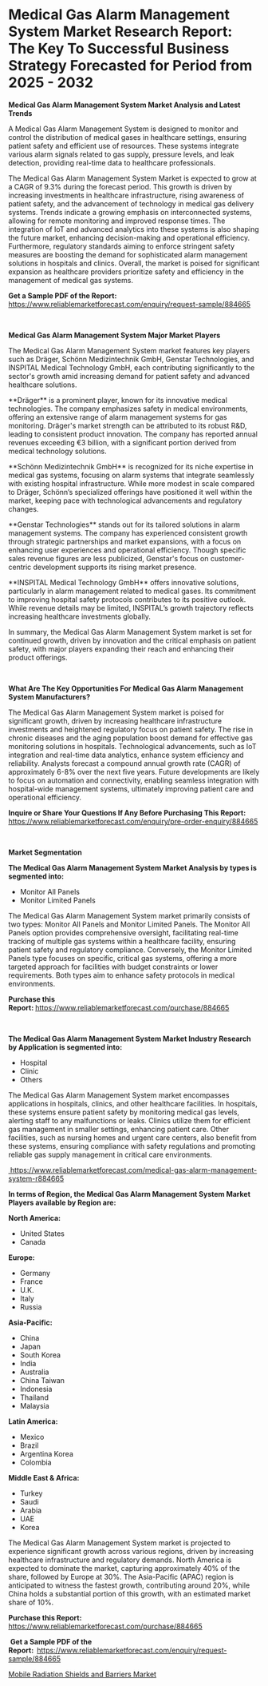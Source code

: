 <p><h1>Medical Gas Alarm Management System Market Research Report: The Key To Successful Business Strategy Forecasted for Period from 2025 - 2032</h1></p><p><strong>Medical Gas Alarm Management System Market Analysis and Latest Trends</strong></p>
<p><p>A Medical Gas Alarm Management System is designed to monitor and control the distribution of medical gases in healthcare settings, ensuring patient safety and efficient use of resources. These systems integrate various alarm signals related to gas supply, pressure levels, and leak detection, providing real-time data to healthcare professionals. </p><p>The Medical Gas Alarm Management System Market is expected to grow at a CAGR of 9.3% during the forecast period. This growth is driven by increasing investments in healthcare infrastructure, rising awareness of patient safety, and the advancement of technology in medical gas delivery systems. Trends indicate a growing emphasis on interconnected systems, allowing for remote monitoring and improved response times. The integration of IoT and advanced analytics into these systems is also shaping the future market, enhancing decision-making and operational efficiency. Furthermore, regulatory standards aiming to enforce stringent safety measures are boosting the demand for sophisticated alarm management solutions in hospitals and clinics. Overall, the market is poised for significant expansion as healthcare providers prioritize safety and efficiency in the management of medical gas systems.</p></p>
<p><strong>Get a Sample PDF of the Report:&nbsp;</strong> <a href="https://www.reliablemarketforecast.com/enquiry/request-sample/884665?utm_campaign=1720&utm_medium=2&utm_source=Github&utm_content=ia&utm_term=04032025&utm_id=medical-gas-alarm-management-system">https://www.reliablemarketforecast.com/enquiry/request-sample/884665</a></p>
<p>&nbsp;</p>
<p><strong>Medical Gas Alarm Management System Major Market Players</strong></p>
<p><p>The Medical Gas Alarm Management System market features key players such as Dräger, Schönn Medizintechnik GmbH, Genstar Technologies, and INSPITAL Medical Technology GmbH, each contributing significantly to the sector's growth amid increasing demand for patient safety and advanced healthcare solutions.</p><p>**Dräger** is a prominent player, known for its innovative medical technologies. The company emphasizes safety in medical environments, offering an extensive range of alarm management systems for gas monitoring. Dräger's market strength can be attributed to its robust R&D, leading to consistent product innovation. The company has reported annual revenues exceeding €3 billion, with a significant portion derived from medical technology solutions.</p><p>**Schönn Medizintechnik GmbH** is recognized for its niche expertise in medical gas systems, focusing on alarm systems that integrate seamlessly with existing hospital infrastructure. While more modest in scale compared to Dräger, Schönn’s specialized offerings have positioned it well within the market, keeping pace with technological advancements and regulatory changes.</p><p>**Genstar Technologies** stands out for its tailored solutions in alarm management systems. The company has experienced consistent growth through strategic partnerships and market expansions, with a focus on enhancing user experiences and operational efficiency. Though specific sales revenue figures are less publicized, Genstar's focus on customer-centric development supports its rising market presence.</p><p>**INSPITAL Medical Technology GmbH** offers innovative solutions, particularly in alarm management related to medical gases. Its commitment to improving hospital safety protocols contributes to its positive outlook. While revenue details may be limited, INSPITAL’s growth trajectory reflects increasing healthcare investments globally.</p><p>In summary, the Medical Gas Alarm Management System market is set for continued growth, driven by innovation and the critical emphasis on patient safety, with major players expanding their reach and enhancing their product offerings.</p></p>
<p>&nbsp;</p>
<p><strong>What Are The Key Opportunities For Medical Gas Alarm Management System Manufacturers?</strong></p>
<p><p>The Medical Gas Alarm Management System market is poised for significant growth, driven by increasing healthcare infrastructure investments and heightened regulatory focus on patient safety. The rise in chronic diseases and the aging population boost demand for effective gas monitoring solutions in hospitals. Technological advancements, such as IoT integration and real-time data analytics, enhance system efficiency and reliability. Analysts forecast a compound annual growth rate (CAGR) of approximately 6-8% over the next five years. Future developments are likely to focus on automation and connectivity, enabling seamless integration with hospital-wide management systems, ultimately improving patient care and operational efficiency.</p></p>
<p><strong>Inquire or Share Your Questions If Any Before Purchasing This Report:</strong> <a href="https://www.reliablemarketforecast.com/enquiry/pre-order-enquiry/884665?utm_campaign=1720&utm_medium=2&utm_source=Github&utm_content=ia&utm_term=04032025&utm_id=medical-gas-alarm-management-system">https://www.reliablemarketforecast.com/enquiry/pre-order-enquiry/884665</a></p>
<p>&nbsp;</p>
<p><strong>Market Segmentation</strong></p>
<p><strong>The Medical Gas Alarm Management System Market Analysis by types is segmented into:</strong></p>
<p><ul><li>Monitor All Panels</li><li>Monitor Limited Panels</li></ul></p>
<p><p>The Medical Gas Alarm Management System market primarily consists of two types: Monitor All Panels and Monitor Limited Panels. The Monitor All Panels option provides comprehensive oversight, facilitating real-time tracking of multiple gas systems within a healthcare facility, ensuring patient safety and regulatory compliance. Conversely, the Monitor Limited Panels type focuses on specific, critical gas systems, offering a more targeted approach for facilities with budget constraints or lower requirements. Both types aim to enhance safety protocols in medical environments.</p></p>
<p><strong>Purchase this Report:&nbsp;</strong><a href="https://www.reliablemarketforecast.com/purchase/884665?utm_campaign=1720&utm_medium=2&utm_source=Github&utm_content=ia&utm_term=04032025&utm_id=medical-gas-alarm-management-system">https://www.reliablemarketforecast.com/purchase/884665</a></p>
<p>&nbsp;</p>
<p><strong>The Medical Gas Alarm Management System Market Industry Research by Application is segmented into:</strong></p>
<p><ul><li>Hospital</li><li>Clinic</li><li>Others</li></ul></p>
<p><p>The Medical Gas Alarm Management System market encompasses applications in hospitals, clinics, and other healthcare facilities. In hospitals, these systems ensure patient safety by monitoring medical gas levels, alerting staff to any malfunctions or leaks. Clinics utilize them for efficient gas management in smaller settings, enhancing patient care. Other facilities, such as nursing homes and urgent care centers, also benefit from these systems, ensuring compliance with safety regulations and promoting reliable gas supply management in critical care environments.</p></p>
<p><a href="https://www.reliablemarketforecast.com/medical-gas-alarm-management-system-r884665?utm_campaign=1720&utm_medium=2&utm_source=Github&utm_content=ia&utm_term=04032025&utm_id=medical-gas-alarm-management-system">&nbsp;https://www.reliablemarketforecast.com/medical-gas-alarm-management-system-r884665</a></p>
<p><strong>In terms of Region, the Medical Gas Alarm Management System Market Players available by Region are:</strong></p>
<p>
    <p> <strong> North America: </strong>
        <ul>
            <li>United States</li>
            <li>Canada</li>
        </ul>
        </p> 
    <p> <strong> Europe: </strong>
        <ul>
            <li>Germany</li>
            <li>France</li>
            <li>U.K.</li>
            <li>Italy</li>
            <li>Russia</li>
        </ul>
        </p> 
    <p> <strong> Asia-Pacific: </strong>
        <ul>
            <li>China</li>
            <li>Japan</li>
            <li>South Korea</li>
            <li>India</li>
            <li>Australia</li>
            <li>China Taiwan</li>
            <li>Indonesia</li>
            <li>Thailand</li>
            <li>Malaysia</li>
        </ul>
        </p> 
    <p> <strong> Latin America: </strong>
        <ul>
            <li>Mexico</li>
            <li>Brazil</li>
            <li>Argentina Korea</li>
            <li>Colombia</li>
        </ul>
        </p> 
    <p> <strong> Middle East & Africa: </strong>
        <ul>
            <li>Turkey</li>
            <li>Saudi</li>
            <li>Arabia</li>
            <li>UAE</li>
            <li>Korea</li>
        </ul>
    </p>
    </p>
<p><p>The Medical Gas Alarm Management System market is projected to experience significant growth across various regions, driven by increasing healthcare infrastructure and regulatory demands. North America is expected to dominate the market, capturing approximately 40% of the share, followed by Europe at 30%. The Asia-Pacific (APAC) region is anticipated to witness the fastest growth, contributing around 20%, while China holds a substantial portion of this growth, with an estimated market share of 10%.</p></p>
<p><strong>Purchase this Report: </strong><a href="https://www.reliablemarketforecast.com/purchase/884665?utm_campaign=1720&utm_medium=2&utm_source=Github&utm_content=ia&utm_term=04032025&utm_id=medical-gas-alarm-management-system">https://www.reliablemarketforecast.com/purchase/884665</a></p>
<p>&nbsp;<strong>Get a Sample PDF of the Report:&nbsp;&nbsp;</strong><a href="https://www.reliablemarketforecast.com/enquiry/request-sample/884665?utm_campaign=1720&utm_medium=2&utm_source=Github&utm_content=ia&utm_term=04032025&utm_id=medical-gas-alarm-management-system">https://www.reliablemarketforecast.com/enquiry/request-sample/884665</a></p>
<p><strong></strong></p>
<p><p><a href="https://github.com/willjis/Market-Research-Report-List-1/blob/main/mobile-radiation-shields-and-barriers-market.md?utm_campaign=1720&utm_medium=2&utm_source=Github&utm_content=ia&utm_term=04032025&utm_id=medical-gas-alarm-management-system">Mobile Radiation Shields and Barriers Market</a></p></p>